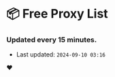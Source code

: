 # :package: Free Proxy List
### Updated every 15 minutes.

- Last updated: `2024-09-10 03:16`

:heart:
